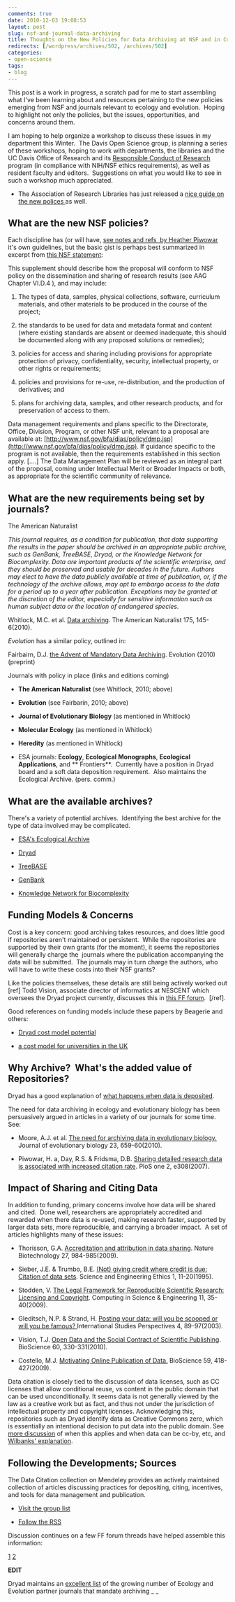```yaml
---
comments: true
date: 2010-12-03 19:08:53
layout: post
slug: nsf-and-journal-data-archiving
title: Thoughts on the New Policies for Data Archiving at NSF and in Common Journals
redirects: [/wordpress/archives/502, /archives/502]
categories:
- open-science
tags:
- blog
---
```


This post is a work in progress, a scratch pad for me to start assembling what I've been learning about and resources pertaining to the new policies emerging from NSF and journals relevant to ecology and evolution.  Hoping to highlight not only the policies, but the issues, opportunities, and concerns around them.

I am hoping to help organize a workshop to discuss these issues in my department this Winter.  The Davis Open Science group, is planning a series of these workshops, hoping to work with departments, the libraries and the UC Davis Office of Research and its [Responsible Conduct of Research ](http://www.research.ucdavis.edu/home.cfm?id=OVC,10,1622,2065) program (in compliance with NIH/NSF ethics requirements), as well as resident faculty and editors.  Suggestions on what you would like to see in such a workshop much appreciated.


* The Association of Research Libraries has just released a [nice guide on the new polices ](http://www.arl.org/rtl/eresearch/escien/nsf/index.shtml) as well.




## What are the new NSF policies?


Each discipline has (or will have, [see notes and refs  by Heather Piwowar ](http://researchremix.wordpress.com/2010/11/15/nsf-where) it's own guidelines, but the basic gist is perhaps best summarized in excerpt from [this NSF statement](http://www.nsf.gov/pubs/policydocs/pappguide/nsf11001/gpg_2.jsp#dmp):

This supplement should describe  how the proposal will conform to NSF  policy on the dissemination and  sharing of research results (see AAG  Chapter VI.D.4 ), and may include:

	
  1. The types of data, samples, physical collections, software,   curriculum materials, and other materials to be produced in the course   of the project;

	
  2. the standards to be used for data and metadata format and content   (where existing standards are absent or deemed inadequate, this should   be documented along with any proposed solutions or remedies);

	
  3. policies for access and sharing including provisions for   appropriate protection of privacy, confidentiality, security,   intellectual property, or other rights or requirements;

	
  4. policies and provisions for re-use, re-distribution, and the production of derivatives; and

	
  5. plans for archiving data, samples, and other research products, and for preservation of access to them.


Data management requirements and plans specific to the Directorate,   Office, Division, Program, or other NSF unit, relevant to a proposal are   available at: [http://www.nsf.gov/bfa/dias/policy/dmp.jsp](http://www.nsf.gov/bfa/dias/policy/dmp.jsp). If guidance specific to the program is not available, then the requirements established in this section apply.
[....]
The Data Management Plan will be  reviewed as an integral part of the  proposal, coming under Intellectual  Merit or Broader Impacts or both,  as appropriate for the scientific  community of relevance.


## What are the new requirements being set by journals?


The American Naturalist

_This journal requires, as a condition for publication, that data   supporting the results in the paper should be archived in an appropriate   public archive, such as GenBank, TreeBASE, Dryad, or the Knowledge   Network for Biocomplexity. Data are important products of the scientific   enterprise, and they should be preserved and usable for decades in the   future. Authors may elect to have the data publicly available at time  of  publication, or, if the technology of the archive allows, may opt to   embargo access to the data for a period up to a year after  publication.  Exceptions may be granted at the discretion of the editor,  especially  for sensitive information such as human subject data or the  location  of endangered species._

Whitlock, M.C. et al. [Data archiving](http://www.ncbi.nlm.nih.gov/pubmed/20073990). The American Naturalist 175, 145-6(2010).

_Evolution_ has a similar policy, outlined in:

Fairbairn, D.J. [the Advent of Mandatory Data Archiving](http://doi.wiley.com/10.1111/j.1558-5646.2010.01182.x). Evolution (2010) (preprint)

Journals with policy in place (links and editions coming)

	
  * **The American Naturalist** (see Whitlock, 2010; above)

	
  * **Evolution** (see Fairbarin, 2010; above)

	
  * **Journal of Evolutionary Biology** (as mentioned in Whitlock)

	
  * **Molecular Ecology** (as mentioned in Whitlock)

	
  * **Heredity** (as mentioned in Whitlock)

	
  * ESA journals: **Ecology**, **Ecological** **Monographs**, **Ecological** **Applications**, and ** Frontiers**.  Currently have a position in Dryad board and a soft data deposition requirement.  Also maintains the Ecological Archive. (pers. comm.)




## What are the available archives?


There's a variety of potential archives.  Identifying the best archive for the type of data involved may be complicated.



	
  * [ESA's Ecological Archive](http://esapubs.org/archive/default.htm)

	
  * [Dryad](http://datadryad.org/)

	
  * [TreeBASE](http://www.treebase.org/treebase-web/home.html)

	
  * [GenBank](http://www.ncbi.nlm.nih.gov/genbank/)

	
  * [Knowledge Network for Biocomplexity](http://knb.ecoinformatics.org/index.jsp)




## Funding Models & Concerns


Cost is a key concern: good archiving takes resources, and does little good if repositories aren't maintained or persistent.  While the repositories are supported by their own grants (for the moment), it seems the repositories will generally charge the  journals where the publication accompanying the data will be submitted.  The journals may in turn charge the authors, who will have to write these costs into their NSF grants?

Like the policies themselves, these details are still being actively worked out [ref] Todd Vision, associate director of informatics at NESCENT which oversees the Dryad project currently, discusses this in [this FF forum](http://ff.im/uGFbn).  [/ref].

Good references on funding models include these papers by Beagerie and others:



	
  * [Dryad cost model potential](http://bit.ly/fPX0Nm)

	
  * [a cost model for universities in the UK](http://www.jisc.ac.uk/media/documents/publications/keepingresearchdatasafe0408.pdf)




## Why Archive?  What's the added value of Repositories?


Dryad has a good explanation of [what happens when data is deposited](http://blog.datadryad.org/2010/12/02/what-happens-after-you-submit-your-data-to-dryad/).

The need for data archiving in ecology and evolutionary biology has been persuasively argued in articles in a variety of our journals for some time.    See:



	
  * Moore, A.J. et al. [The need for archiving data in evolutionary biology. ](http://www.ncbi.nlm.nih.gov/pubmed/20149022)Journal of evolutionary biology 23, 659-60(2010).

	
  * Piwowar, H. a, Day, R.S. & Fridsma, D.B. [Sharing detailed research data is associated with increased citation rate](http://www.ncbi.nlm.nih.gov/pubmed/17375194). PloS one 2, e308(2007).




## Impact of Sharing and Citing Data


In addition to funding, primary concerns involve how data will be shared and cited.  Done well, researchers are appropriately accredited and rewarded when there data is re-used, making research faster, supported by larger data sets, more reproducible, and carrying a broader impact.  A set of articles highlights many of these issues:



	
  * ﻿﻿﻿Thorisson, G.A. [Accreditation and attribution in data sharing](http://dx.doi.org/10.1038/nbt1109-984b). Nature Biotechnology 27, 984-985(2009).

	
  * Sieber, J.E. & Trumbo, B.E. [(Not) giving credit where credit is due: Citation of data sets](http://www.springerlink.com/index/10.1007/BF02628694). Science and Engineering Ethics 1, 11-20(1995).

	
  * Stodden, V. [The Legal Framework for Reproducible Scientific Research: Licensing and Copyright](http://ieeexplore.ieee.org/lpdocs/epic03/wrapper.htm?arnumber=4720221). Computing in Science & Engineering 11, 35-40(2009).

	
  * Gleditsch, N.P. & Strand, H. [Posting your data: will you be scooped or will you be famous? ](http://www.prio.no/Research-and-Publications/Publication/?oid=55406)International Studies Perspectives 4, 89-97(2003).

	
  * ﻿Vision, T.J. [Open Data and the Social Contract of Scientific Publishing](http://caliber.ucpress.net/doi/abs/10.1525/bio.2010.60.5.2). BioScience 60, 330-331(2010).

	
  * ﻿Costello, M.J. [Motivating Online Publication of Data.](http://caliber.ucpress.net/doi/abs/10.1525/bio.2009.59.5.9) BioScience 59, 418-427(2009).


Data citation is closely tied to the discussion of data licenses, such as CC licenses that allow conditional reuse, vs content in the public domain that can be used unconditionally.  It seems data is not generally viewed by the law as a creative work but as fact, and thus not under the jurisdiction of intellectual property and copyright licenses.  Acknowledging this, repositories such as Dryad identify data as Creative Commons zero, which is essentially an intentional decision to put data into the public domain.  See [more discussion](http://friendfeed.com/opensci-info/3dfde7f6/where-do-you-point-to-for-explanation-of-why-data) of when this applies and when data can be cc-by, etc, and [Wilbanks' explanation](http://sciencecommons.org/weblog/archives/2009/11/19/remembering-babel-open-data-sharing-integration/).


## Following the Developments; Sources


The Data Citation collection on Mendeley provides an actively maintained collection of articles discussing practices for depositing, citing, incentives, and tools for data management and publication.



	
  * [Visit the group list](http://www.mendeley.com/groups/544621/data-citation/)

	
  * [Follow the RSS](http://www.mendeley.com/groups/544621/data-citation/feed/rss)


Discussion continues on a few FF forum threads have helped assemble this information:

[1](http://friendfeed.com/science-2-0/8b143647/who-pays-for-archiving-costs-to-comply-with-new) [2](http://friendfeed.com/science-2-0/98efbfa5/where-best-place-to-start-learn-about-new-nsf)



**EDIT**

Dryad maintains an [excellent list](http://datadryad.org/pages/jdap) of the growing number of Ecology and Evolution partner journals that mandate archiving
_
_
